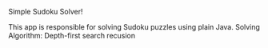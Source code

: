 Simple Sudoku Solver!

This app is responsible for solving Sudoku puzzles using plain Java.
Solving Algorithm: Depth-first search recusion
